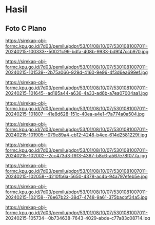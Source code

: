 # Hasil

## Foto C Plano

https://sirekap-obj-formc.kpu.go.id/7d03/pemilu/pdpr/53/01/08/10/07/5301081007011-20240215-100333--50021c99-bdfa-408b-9933-bd9f47ccb970.jpg

https://sirekap-obj-formc.kpu.go.id/7d03/pemilu/pdpr/53/01/08/10/07/5301081007011-20240215-101539--2b75a066-929d-4160-9e96-4f3d6ea699ef.jpg

https://sirekap-obj-formc.kpu.go.id/7d03/pemilu/pdpr/53/01/08/10/07/5301081007011-20240215-101645--ad185a44-a636-4a33-ad6b-a7ea07004aa1.jpg

https://sirekap-obj-formc.kpu.go.id/7d03/pemilu/pdpr/53/01/08/10/07/5301081007011-20240215-101807--41e8d628-151c-40ea-a4e1-f7a774a0a504.jpg

https://sirekap-obj-formc.kpu.go.id/7d03/pemilu/pdpr/53/01/08/10/07/5301081007011-20240215-101905--079e89a4-cb12-4248-b4ee-614d2581229f.jpg

https://sirekap-obj-formc.kpu.go.id/7d03/pemilu/pdpr/53/01/08/10/07/5301081007011-20240215-102002--2cc473d3-f9f3-4367-b8c6-a567e78f077a.jpg

https://sirekap-obj-formc.kpu.go.id/7d03/pemilu/pdpr/53/01/08/10/07/5301081007011-20240215-102058--d210fb6a-5650-4378-ac4b-94a797efeb5e.jpg

https://sirekap-obj-formc.kpu.go.id/7d03/pemilu/pdpr/53/01/08/10/07/5301081007011-20240215-102158--76e67b22-38d7-4748-9a61-375bacbf34a5.jpg

https://sirekap-obj-formc.kpu.go.id/7d03/pemilu/pdpr/53/01/08/10/07/5301081007011-20240215-105734--0b734638-7643-4029-abde-c77a83c08714.jpg

https://sirekap-obj-formc.kpu.go.id/7d03/pemilu/pdpr/53/01/08/10/07/5301081007011-20240215-105902--e1d93622-4588-455c-87ae-d0b23a1fa56b.jpg

https://sirekap-obj-formc.kpu.go.id/7d03/pemilu/pdpr/53/01/08/10/07/5301081007011-20240215-110048--30a8259a-de17-47ea-af49-3dba039377c4.jpg

https://sirekap-obj-formc.kpu.go.id/7d03/pemilu/pdpr/53/01/08/10/07/5301081007011-20240215-110152--247ef1b1-e2b5-4a61-82f0-1097568a8819.jpg

https://sirekap-obj-formc.kpu.go.id/7d03/pemilu/pdpr/53/01/08/10/07/5301081007011-20240215-110314--4d684fd8-3b59-443e-8061-bbb1bd30db69.jpg

https://sirekap-obj-formc.kpu.go.id/7d03/pemilu/pdpr/53/01/08/10/07/5301081007011-20240215-110441--6cb26ffd-e884-457c-a189-9b1beb1bca09.jpg

https://sirekap-obj-formc.kpu.go.id/7d03/pemilu/pdpr/53/01/08/10/07/5301081007011-20240215-110545--39657466-508e-4c6f-bdd1-8d5312d7e10d.jpg

https://sirekap-obj-formc.kpu.go.id/7d03/pemilu/pdpr/53/01/08/10/07/5301081007011-20240215-110648--f072876d-8511-4d37-80ab-f8e822064c37.jpg

https://sirekap-obj-formc.kpu.go.id/7d03/pemilu/pdpr/53/01/08/10/07/5301081007011-20240215-110804--60e0e414-48ac-4112-8a32-3a597d3a6046.jpg

https://sirekap-obj-formc.kpu.go.id/7d03/pemilu/pdpr/53/01/08/10/07/5301081007011-20240215-111247--24327cff-c3f0-487b-a3fd-d605da61eadc.jpg

https://sirekap-obj-formc.kpu.go.id/7d03/pemilu/pdpr/53/01/08/10/07/5301081007011-20240219-050452--46177571-7a2e-4dd4-81d9-2472a70993e6.jpg

https://sirekap-obj-formc.kpu.go.id/7d03/pemilu/pdpr/53/01/08/10/07/5301081007011-20240219-050451--f867b3bd-1ef3-478a-bb07-2329ce59bcbb.jpg


## Metadata

| Key        | Value               |
| ---------- | ------------------- |
| Time Stamp | 2024-02-19 06:21:02 |
| Kode Dapil | 5302                |



